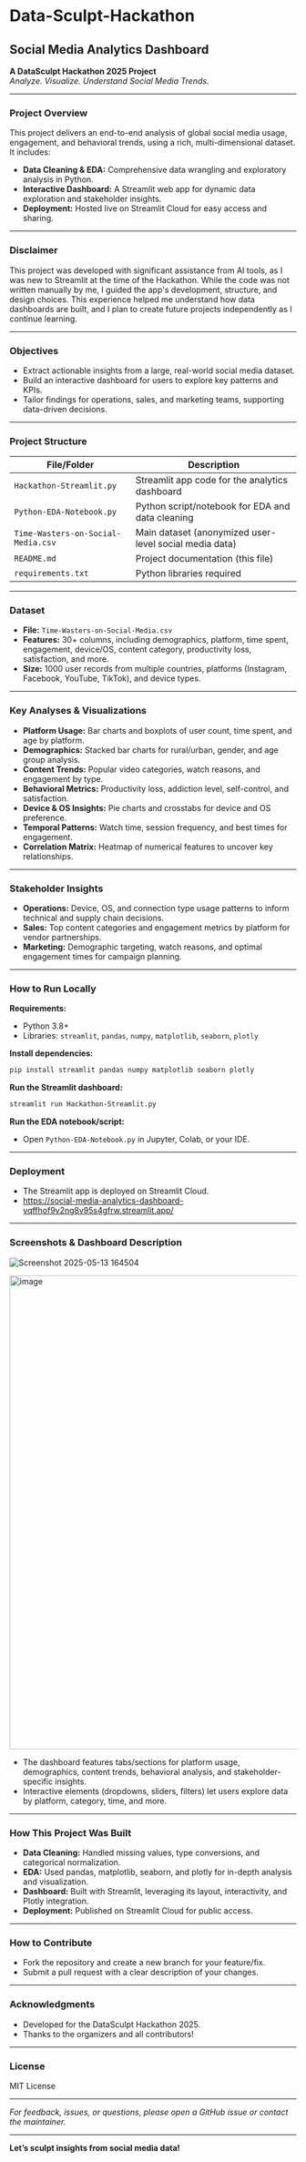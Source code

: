 # Data-Sculpt-Hackathon
## Social Media Analytics Dashboard

**A DataSculpt Hackathon 2025 Project**  
*Analyze. Visualize. Understand Social Media Trends.*

---

### **Project Overview**

This project delivers an end-to-end analysis of global social media usage, engagement, and behavioral trends, using a rich, multi-dimensional dataset. It includes:

- **Data Cleaning & EDA:** Comprehensive data wrangling and exploratory analysis in Python.
- **Interactive Dashboard:** A Streamlit web app for dynamic data exploration and stakeholder insights.
- **Deployment:** Hosted live on Streamlit Cloud for easy access and sharing.

---

### **Disclaimer**

This project was developed with significant assistance from AI tools, as I was new to Streamlit at the time of the Hackathon. While the code was not written manually by me, I guided the app's development, structure, and design choices. This experience helped me understand how data dashboards are built, and I plan to create future projects independently as I continue learning.

---

### **Objectives**

- Extract actionable insights from a large, real-world social media dataset.
- Build an interactive dashboard for users to explore key patterns and KPIs.
- Tailor findings for operations, sales, and marketing teams, supporting data-driven decisions.

---

### **Project Structure**

| File/Folder                      | Description                                               |
|----------------------------------|-----------------------------------------------------------|
| `Hackathon-Streamlit.py`         | Streamlit app code for the analytics dashboard            |
| `Python-EDA-Notebook.py`         | Python script/notebook for EDA and data cleaning          |
| `Time-Wasters-on-Social-Media.csv` | Main dataset (anonymized user-level social media data)  |
| `README.md`                      | Project documentation (this file)                         |
| `requirements.txt`               | Python libraries required                |

---

### **Dataset**

- **File:** `Time-Wasters-on-Social-Media.csv`
- **Features:** 30+ columns, including demographics, platform, time spent, engagement, device/OS, content category, productivity loss, satisfaction, and more.
- **Size:** 1000 user records from multiple countries, platforms (Instagram, Facebook, YouTube, TikTok), and device types.

---

### **Key Analyses & Visualizations**

- **Platform Usage:** Bar charts and boxplots of user count, time spent, and age by platform.
- **Demographics:** Stacked bar charts for rural/urban, gender, and age group analysis.
- **Content Trends:** Popular video categories, watch reasons, and engagement by type.
- **Behavioral Metrics:** Productivity loss, addiction level, self-control, and satisfaction.
- **Device & OS Insights:** Pie charts and crosstabs for device and OS preference.
- **Temporal Patterns:** Watch time, session frequency, and best times for engagement.
- **Correlation Matrix:** Heatmap of numerical features to uncover key relationships.

---

### **Stakeholder Insights**

- **Operations:** Device, OS, and connection type usage patterns to inform technical and supply chain decisions.
- **Sales:** Top content categories and engagement metrics by platform for vendor partnerships.
- **Marketing:** Demographic targeting, watch reasons, and optimal engagement times for campaign planning.

---

### **How to Run Locally**

**Requirements:**
- Python 3.8+
- Libraries: `streamlit`, `pandas`, `numpy`, `matplotlib`, `seaborn`, `plotly`

**Install dependencies:**
```bash
pip install streamlit pandas numpy matplotlib seaborn plotly
```

**Run the Streamlit dashboard:**
```bash
streamlit run Hackathon-Streamlit.py
```

**Run the EDA notebook/script:**
- Open `Python-EDA-Notebook.py` in Jupyter, Colab, or your IDE.

---

### **Deployment**

- The Streamlit app is deployed on Streamlit Cloud.  
- https://social-media-analytics-dashboard-vqffhof9v2ng8v95s4gfrw.streamlit.app/

---

### **Screenshots & Dashboard Description**
![Screenshot 2025-05-13 164504](https://github.com/user-attachments/assets/baace46b-728f-434f-9ea8-0a1649b96eec)

<img width="833" alt="image" src="https://github.com/user-attachments/assets/8c9846d9-45ec-414b-be72-12e2e43d2f88" />

- The dashboard features tabs/sections for platform usage, demographics, content trends, behavioral analysis, and stakeholder-specific insights.
- Interactive elements (dropdowns, sliders, filters) let users explore data by platform, category, time, and more.

---

### **How This Project Was Built**

- **Data Cleaning:** Handled missing values, type conversions, and categorical normalization.
- **EDA:** Used pandas, matplotlib, seaborn, and plotly for in-depth analysis and visualization.
- **Dashboard:** Built with Streamlit, leveraging its layout, interactivity, and Plotly integration.
- **Deployment:** Published on Streamlit Cloud for public access.

---

### **How to Contribute**

- Fork the repository and create a new branch for your feature/fix.
- Submit a pull request with a clear description of your changes.

---

### **Acknowledgments**

- Developed for the DataSculpt Hackathon 2025.
- Thanks to the organizers and all contributors!

---

### **License**

MIT License

---

*For feedback, issues, or questions, please open a GitHub issue or contact the maintainer.*

---

**Let’s sculpt insights from social media data!**
